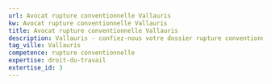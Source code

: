 ```yaml
---
url: Avocat rupture conventionnelle Vallauris
kw: Avocat rupture conventionnelle Vallauris
title: Avocat rupture conventionnelle Vallauris
description: Vallauris - confiez-nous votre dossier rupture conventionnelle
tag_ville: Vallauris
competence: rupture conventionnelle
expertise: droit-du-travail
extertise_id: 3
---
```


